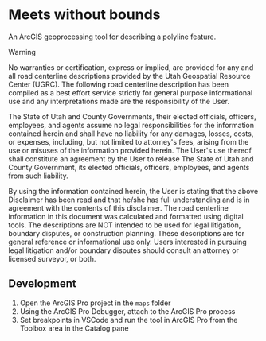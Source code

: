 # Meets without bounds

An ArcGIS geoprocessing tool for describing a polyline feature.

> [!Warning]
> No warranties or certification, express or implied, are provided for any and all road centerline descriptions provided by the Utah Geospatial Resource Center (UGRC). The following road centerline description has been compiled as a best effort service strictly for general purpose informational use and any interpretations made are the responsibility of the User.
>
> The State of Utah and County Governments, their elected officials, officers, employees, and agents assume no legal responsibilities for the information contained herein and shall have no liability for any damages, losses, costs, or expenses, including, but not limited to attorney's fees, arising from the use or misuses of the information provided herein. The User's use thereof shall constitute an agreement by the User to release The State of Utah and County Government, its elected officials, officers, employees, and agents from such liability.
>
> By using the information contained herein, the User is stating that the above Disclaimer has been read and that he/she has full understanding and is in agreement with the contents of this disclaimer. The road centerline information in this document was calculated and formatted using digital tools. The descriptions are NOT intended to be used for legal litigation, boundary disputes, or construction planning. These descriptions are for general reference or informational use only. Users interested in pursuing legal litigation and/or boundary disputes should consult an attorney or licensed surveyor, or both.

## Development

1. Open the ArcGIS Pro project in the `maps` folder
1. Using the ArcGIS Pro Debugger, attach to the ArcGIS Pro process
1. Set breakpoints in VSCode and run the tool in ArcGIS Pro from the Toolbox area in the Catalog pane
